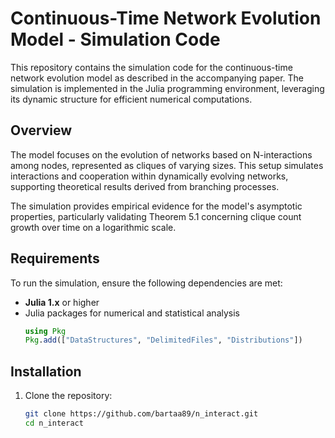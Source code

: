 # Continuous-Time Network Evolution Model - Simulation Code

This repository contains the simulation code for the continuous-time network evolution model as described in the accompanying paper. The simulation is implemented in the Julia programming environment, leveraging its dynamic structure for efficient numerical computations.

## Overview

The model focuses on the evolution of networks based on N-interactions among nodes, represented as cliques of varying sizes. This setup simulates interactions and cooperation within dynamically evolving networks, supporting theoretical results derived from branching processes.

The simulation provides empirical evidence for the model's asymptotic properties, particularly validating Theorem 5.1 concerning clique count growth over time on a logarithmic scale.

## Requirements

To run the simulation, ensure the following dependencies are met:

- **Julia 1.x** or higher
- Julia packages for numerical and statistical analysis 
   ``` julia
   using Pkg
   Pkg.add(["DataStructures", "DelimitedFiles", "Distributions"])

## Installation

1. Clone the repository:
   ```bash
   git clone https://github.com/bartaa89/n_interact.git
   cd n_interact

